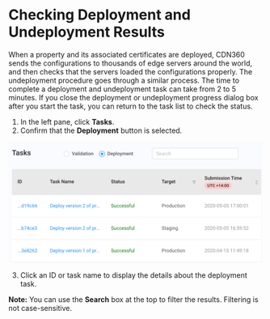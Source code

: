 <!--?xml version="1.0" encoding="utf-8"?-->

# Checking Deployment and Undeployment Results

When a property and its associated certificates are deployed, CDN360 sends the configurations to thousands of edge servers around the world, and then checks that the servers loaded the configurations properly. The undeployment procedure goes through a similar process. The time to complete a deployment and undeployment task can take from 2 to 5 minutes. If you close the deployment or undeployment progress dialog box after you start the task, you can return to the task list to check the status.

1. In the left pane, click **Tasks**.
2. Confirm that the **Deployment** button is selected.

<p align="center"><img src="/docs/resources/images/tasks/tasks-deployment.png" alt="Deployment Tasks" width="900"></p>
 
3. Click an ID or task name to display the details about the deployment task.

**Note:** You can use the **Search** box at the top to filter the results. Filtering is not case-sensitive.

